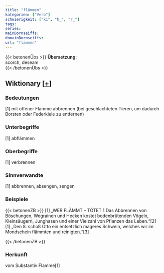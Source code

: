 ```yaml
---
title: "flämmen"
kategorien: ["Verb"]
schwierigkeit: ["k1", "h_", "r_"]
tags:
series:
mainDornseiffs:
domainDornseiffs:
url: "flämmen"
---
```


{{< betonenÜbs >}}
**Übersetzung:**  
scorch, deseam  
{{< /betonenÜbs >}}

## Wiktionary [[+](https://de.wiktionary.org/wiki/flämmen)]

### Bedeutungen
[1] mit offener Flamme abbrennen (bei geschlachteten Tieren, um dadurch Borsten oder Federkiele zu entfernen)  

### Unterbegriffe
[1] abflämmen  

### Oberbegriffe
[1] verbrennen  

### Sinnverwandte
[1] abbrennen, absengen, sengen  

### Beispiele
{{< betonenZB >}}
[1] „WER FLÄMMT – TÖTET 1 Das Abbrennen von Böschungen, Wegrainen und Hecken kostet bodenbrütenden Vögeln, Kleinsäugern, Junghasen und einer Vielzahl von Pflanzen das Leben.“[2]  
[1] „Den 8. schoß Otto ein entsetzlich mageres Schwein, welches wir im Mondschein flämmten und reinigten.“[3]  

{{< /betonenZB >}}
### Herkunft
vom Substantiv Flamme[1]  


